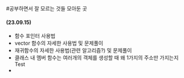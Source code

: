 #공부하면서 잘 모르는 것들 모아둔 곳

#### (23.09.15)
- 함수 포인터 사용법
- vector 함수의 자세한 사용법 및 문제풀이
- 재귀함수의 자세한 사용법(관련 알고리즘?) 및 문제풀이
- 클래스 내 멤버 함수는 여러개의 객체를 생성할 때 왜 1가지의 주소만 가지는지 Test
- 
